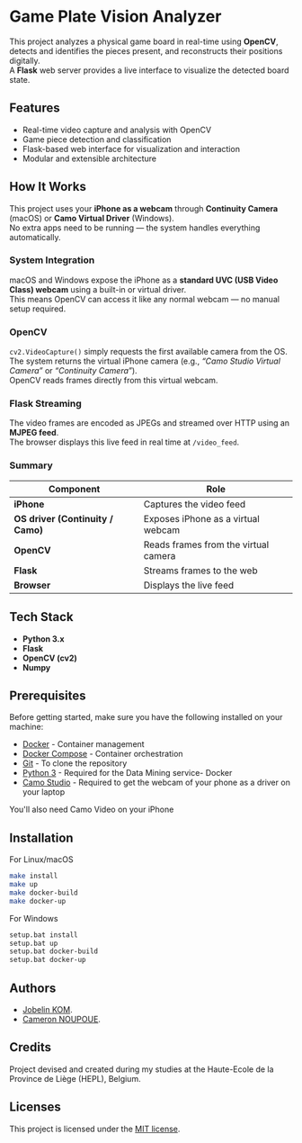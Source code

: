 # Game Plate Vision Analyzer

This project analyzes a physical game board in real-time using **OpenCV**, detects and identifies the pieces present, and reconstructs their positions digitally.  
A **Flask** web server provides a live interface to visualize the detected board state.

## Features
- Real-time video capture and analysis with OpenCV  
- Game piece detection and classification  
- Flask-based web interface for visualization and interaction  
- Modular and extensible architecture  

## How It Works

This project uses your **iPhone as a webcam** through **Continuity Camera** (macOS) or **Camo Virtual Driver** (Windows).  
No extra apps need to be running — the system handles everything automatically.

### System Integration

macOS and Windows expose the iPhone as a **standard UVC (USB Video Class) webcam** using a built-in or virtual driver.  
This means OpenCV can access it like any normal webcam — no manual setup required.

### OpenCV

`cv2.VideoCapture()` simply requests the first available camera from the OS.  
The system returns the virtual iPhone camera (e.g., *“Camo Studio Virtual Camera”* or *“Continuity Camera”*).  
OpenCV reads frames directly from this virtual webcam.

### Flask Streaming

The video frames are encoded as JPEGs and streamed over HTTP using an **MJPEG feed**.  
The browser displays this live feed in real time at `/video_feed`.

### Summary

| Component | Role |
|------------|------|
| **iPhone** | Captures the video feed |
| **OS driver (Continuity / Camo)** | Exposes iPhone as a virtual webcam |
| **OpenCV** | Reads frames from the virtual camera |
| **Flask** | Streams frames to the web |
| **Browser** | Displays the live feed |

## Tech Stack
- **Python 3.x**
- **Flask**
- **OpenCV (cv2)**
- **Numpy**

## Prerequisites

Before getting started, make sure you have the following installed on your machine:

- [Docker](https://www.docker.com/products/docker-desktop) - Container management
- [Docker Compose](https://docs.docker.com/compose/) - Container orchestration
- [Git](https://git-scm.com/) - To clone the repository
- [Python 3](https://www.python.org/) - Required for the Data Mining service- Docker
- [Camo Studio](camo.studio) - Required to get the webcam of your phone as a driver on your laptop

You'll also need Camo Video on your iPhone

## Installation

For Linux/macOS

```bash
make install
make up
make docker-build
make docker-up
```

For Windows

```bash
setup.bat install
setup.bat up
setup.bat docker-build
setup.bat docker-up
``` 

## Authors

- [Jobelin KOM](https://linkedin.com/in/jobelin-kom/).
- [Cameron NOUPOUE](https://linkedin.com/in/cnoupoue/).

## Credits 

Project devised and created during my studies at the Haute-Ecole de la Province de Liège (HEPL), Belgium.

## Licenses

This project is licensed under the [MIT license](https://mit-license.org/).
